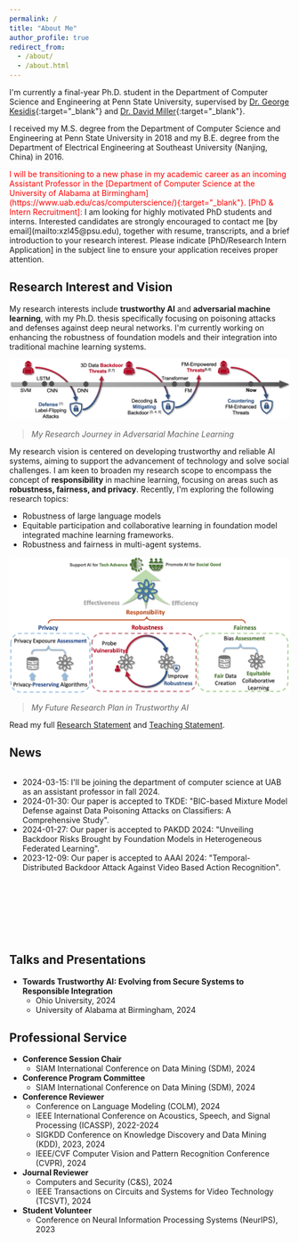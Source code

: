```yaml
---
permalink: /
title: "About Me"
author_profile: true
redirect_from: 
  - /about/
  - /about.html
---
```


<!-- ## About Me -->

I'm currently a final-year Ph.D. student in the Department of Computer Science and Engineering at Penn State University, supervised by [Dr. George Kesidis](https://www.cse.psu.edu/~gik2/){:target="_blank"} and [Dr. David Miller](https://scholar.google.com/citations?user=0AvzzVoAAAAJ&hl=en){:target="_blank"}.


I received my M.S. degree from the Department of Computer Science and Engineering at Penn State University in 2018 and my B.E. degree from the Department of Electrical Engineering at Southeast University (Nanjing, China) in 2016.

<span style="color: red;">
I will be transitioning to a new phase in my academic career as an incoming Assistant Professor in the [Department of Computer Science at the University of Alabama at Birmingham](https://www.uab.edu/cas/computerscience/){:target="_blank"}.
</span>

<span style="color: red;">
[PhD & Intern Recruitment]:
</span>
I am looking for highly motivated PhD students and interns. Interested candidates are strongly encouraged to contact me [by email](mailto:xzl45@psu.edu), together with resume, transcripts, and a brief introduction to your research interest. Please indicate [PhD/Research Intern Application] in the subject line to ensure your application receives proper attention.
<!-- I am open to academic collaborations and please drop me an email if you are interested. -->


## Research Interest and Vision
<!-- ====== -->

My research interests include <strong>trustworthy AI</strong> and <strong>adversarial machine learning</strong>, with my Ph.D. thesis specifically focusing on poisoning attacks and defenses against deep neural networks. I'm currently working on enhancing the robustness of foundation models and their integration into traditional machine learning systems.

![My Research Journey in Adversarial Machine Learning](/images/past_work.png)
> *My Research Journey in Adversarial Machine Learning*

My research vision is centered on developing trustworthy and reliable AI systems, aiming to support the advancement of technology and solve social challenges. I am keen to broaden my research scope to encompass the concept of <strong>responsibility</strong> in machine learning, focusing on areas such as <strong>robustness, fairness, and privacy</strong>. Recently, I'm exploring the following research topics:
* Robustness of large language models
* Equitable participation and collaborative learning in foundation model integrated machine learning frameworks.
* Robustness and fairness in multi-agent systems.

![My Future Research Plan in Trustworthy AI](/images/future_research_complete.png)
> *My Future Research Plan in Trustworthy AI*

Read my full [Research Statement](/files/Research_Statement.pdf) and [Teaching Statement](/files/Teaching_Statement.pdf).

## News

<div style="height: 300px; overflow-y: scroll;">
  <ul>
    <li>2024-03-15: I'll be joining the department of computer science at UAB as an assistant professor in fall 2024. </li>
    <li>2024-01-30: Our paper is accepted to TKDE: "BIC-based Mixture Model Defense against Data Poisoning Attacks on Classifiers: A Comprehensive Study".</li>
    <li>2024-01-27: Our paper is accepted to PAKDD 2024: "Unveiling Backdoor Risks Brought by Foundation Models in Heterogeneous Federated Learning".</li>
    <li>2023-12-09: Our paper is accepted to AAAI 2024: "Temporal-Distributed Backdoor Attack Against Video Based Action Recognition".</li>
    <!-- <li>2023-01-25: Awarded research grant by the National Science Foundation.</li> -->
    <!-- Add more news items here -->
  </ul>
</div>


## Talks and Presentations
<ul>
    <li>
        <strong>Towards Trustworthy AI: Evolving from Secure Systems to Responsible Integration</strong>
        <ul>
            <li>Ohio University, 2024</li>
            <li>University of Alabama at Birmingham, 2024</li>
        </ul>
    </li>
</ul>


## Professional Service
<ul>
    <li>
        <strong>Conference Session Chair</strong>
        <ul>
            <li>SIAM International Conference on Data Mining (SDM), 2024</li>
        </ul>
    </li>
    <li>
        <strong>Conference Program Committee</strong>
        <ul>
            <li>SIAM International Conference on Data Mining (SDM), 2024</li>
        </ul>
    </li>
    <li>
        <strong>Conference Reviewer</strong>
        <ul>
            <li>Conference on Language Modeling (COLM), 2024</li>
            <li>IEEE International Conference on Acoustics, Speech, and Signal Processing (ICASSP), 2022-2024</li>
            <li>SIGKDD Conference on Knowledge Discovery and Data Mining (KDD), 2023, 2024</li>
            <li>IEEE/CVF Computer Vision and Pattern Recognition Conference (CVPR), 2024</li>
        </ul>
    </li>
    <li>
        <strong>Journal Reviewer</strong>
        <ul>
            <li>Computers and Security (C&S), 2024</li>
            <li>IEEE Transactions on Circuits and Systems for Video Technology (TCSVT), 2024</li>
        </ul>
    </li>
    <li>
        <strong>Student Volunteer</strong>
        <ul>
            <li>Conference on Neural Information Processing Systems (NeurIPS), 2023</li>
        </ul>
    </li>
</ul>




